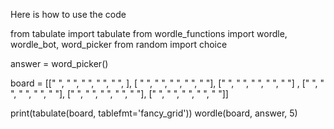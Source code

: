 Here is how to use the code

from tabulate import tabulate
from wordle_functions import wordle, wordle_bot, word_picker
from random import choice


answer = word_picker()

board = [[" ", " ", " ", " ", " ", ], [ " ", " ", " ", " ", " "],
         [" ", " ", " ", " ", " "] , [" ", " ", " ", " ", " "],
         [" ", " ", " ", " ", " "], [" ",  " ", " ", " ", " "]]


print(tabulate(board, tablefmt='fancy_grid'))
wordle(board, answer, 5)
